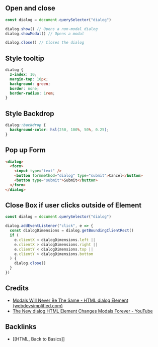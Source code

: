 
## Open and close 
```js
const dialog = document.querySelector("dialog")

dialog.show() // Opens a non-modal dialog
dialog.showModal() // Opens a modal

dialog.close() // Closes the dialog
```

## Style tooltip
```css
dialog {
  z-index: 10;
  margin-top: 10px;
  background: green;
  border: none;
  border-radius: 1rem;
}
```

## Style Backdrop
```css
dialog::backdrop {
  background-color: hsl(250, 100%, 50%, 0.25);
}
```

## Pop up Form
```html
<dialog>
  <form>
    <input type="text" />
    <button formmethod="dialog" type="submit">Cancel</button>
    <button type="submit">Submit</button>
  </form>
</dialog>
```

## Close Box if user clicks outside of Element
```js 
const dialog = document.querySelector("dialog") 

dialog.addEventListener("click", e => {
  const dialogDimensions = dialog.getBoundingClientRect()
  if (
    e.clientX < dialogDimensions.left ||
    e.clientX > dialogDimensions.right ||
    e.clientY < dialogDimensions.top ||
    e.clientY > dialogDimensions.bottom
  ) {
    dialog.close()
  }
})
```

## Credits
- [Modals Will Never Be The Same - HTML dialog Element (webdevsimplified.com)](https://blog.webdevsimplified.com/2023-04/html-dialog/)
- [The New dialog HTML Element Changes Modals Forever - YouTube](https://www.youtube.com/watch?v=ywtkJkxJsdg)

## Backlinks
- [[HTML, Back to Basics]]